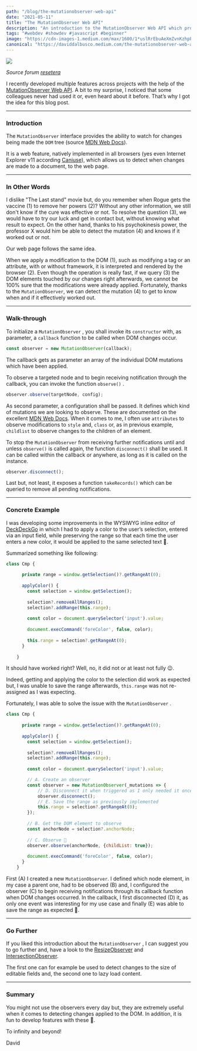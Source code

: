 ```yaml
---
path: "/blog/the-mutationobserver-web-api"
date: "2021-05-11"
title: "The MutationObserver Web API"
description: "An introduction to the MutationObserver Web API which provides the ability to watch for changes being made to the document."
tags: "#webdev #showdev #javascript #beginner"
image: "https://cdn-images-1.medium.com/max/1600/1*uslRrEbuAeXmZvnKzhpPaQ.jpeg"
canonical: "https://daviddalbusco.medium.com/the-mutationobserver-web-api-cf469261eb36"
---
```


![](https://cdn-images-1.medium.com/max/1600/1*uslRrEbuAeXmZvnKzhpPaQ.jpeg)

*Source forum [resetera](https://www.resetera.com/threads/magneto-or-professor-x-who-do-you-side-with-more.291911/)*

I recently developed multiple features across projects with the help of the [MutationObserver Web API](https://developer.mozilla.org/en-US/docs/Web/API/MutationObserver). A bit to my surprise, I noticed that some colleagues never had used it or, even heard about it before. That’s why I got the idea for this blog post.

*****

### Introduction

The `MutationObserver` interface provides the ability to watch for changes being made the `DOM` tree (source [MDN Web Docs](https://developer.mozilla.org/en-US/docs/Web/API/MutationObserver)).

It is a web feature, natively implemented in all browsers (yes even Internet Explorer v11 according [Caniuse](https://caniuse.com/?search=mutationobserver)), which allows us to detect when changes are made to a document, to the web page.

*****

### In Other Words

I dislike "The Last stand" movie but, do you remember when Rogue gets the vaccine (1) to remove her powers (2)? Without any other information, we still don't know if the cure was effective or not. To resolve the question (3), we would have to try our luck and get in contact but, without knowing what result to expect. On the other hand, thanks to his psychokinesis power, the professor X would him be able to detect the mutation (4) and knows if it worked out or not.

Our web page follows the same idea.

When we apply a modification to the DOM (1), such as modifying a tag or an attribute, with or without framework, it is interpreted and rendered by the browser (2). Even though the operation is really fast, if we query (3) the DOM elements touched by our changes right afterwards, we cannot be 100% sure that the modifications were already applied. Fortunately, thanks to the `MutationObserver`, we can detect the mutation (4) to get to know when and if it effectively worked out.

*****

### Walk-through

To initialize a `MutationObserver` , you shall invoke its `constructor` with, as parameter, a `callback` function to be called when DOM changes occur.

```javascript
const observer = new MutationObserver(callback);
```

The callback gets as parameter an array of the individual DOM mutations which have been applied.

To observe a targeted node and to begin receiving notification through the callback, you can invoke the function `observe()` .

```javascript
observer.observe(targetNode, config);
```

As second parameter, a configuration shall be passed. It defines which kind of mutations we are looking to observe. These are documented on the excellent [MDN Web Docs](https://developer.mozilla.org/en-US/docs/Web/API/MutationObserver/observe). When it comes to me, I often use `attributes` to observe modifications to `style` and, `class` or, as in previous example, `childlist` to observe changes to the children of an element.

To stop the `MutationObserver` from receiving further notifications until and unless `observe()` is called again, the function `disconnect()` shall be used. It can be called within the callback or anywhere, as long as it is called on the instance.

```javascript
observer.disconnect();
```

Last but, not least, it exposes a function `takeRecords()` which can be queried to remove all pending notifications.

*****

### Concrete Example

I was developing some improvements in the WYSIWYG inline editor of [DeckDeckGo](https://deckdeckgo.com) in which I had to apply a color to the user’s selection, entered via an input field, while preserving the range so that each time the user enters a new color, it would be applied to the same selected text 🤪.

Summarized something like following:

```javascript
class Cmp {
      
      private range = window.getSelection()?.getRangeAt(0);
      
      applyColor() {
        const selection = window.getSelection();
        
        selection?.removeAllRanges();
        selection?.addRange(this.range);
        
        const color = document.querySelector('input').value;
        
        document.execCommand('foreColor', false, color);
        
        this.range = selection?.getRangeAt(0);
      }
      
    }
```

It should have worked right? Well, no, it did not or at least not fully 😉.

Indeed, getting and applying the color to the selection did work as expected but, I was unable to save the range afterwards, `this.range` was not re-assigned as I was expecting.

Fortunately, I was able to solve the issue with the `MutationObserver` .

```javascript
class Cmp {
      
      private range = window.getSelection()?.getRangeAt(0);
      
      applyColor() {
        const selection = window.getSelection();
        
        selection?.removeAllRanges();
        selection?.addRange(this.range);
        
        const color = document.querySelector('input').value;

        // A. Create an observer
        const observer = new MutationObserver(_mutations => {
            // D. Disconnect it when triggered as I only needed it once
            observer.disconnect();
            // E. Save the range as previously implemented
            this.range = selection?.getRangeAt(0);
        });
        
        // B. Get the DOM element to observe
        const anchorNode = selection?.anchorNode;
        
        // C. Observe 👀
        observer.observe(anchorNode, {childList: true});
        
        document.execCommand('foreColor', false, color);
      }
    }
```

First (A) I created a new `MutationObserver`. I defined which node element, in my case a parent one, had to be observed (B) and, I configured the observer (C) to begin receiving notifications through its callback function when DOM changes occurred. In the callback, I first disconnected (D) it, as only one event was interesting for my use case and finally (E) was able to save the range as expected 🥳.

*****

### Go Further

If you liked this introduction about the `MutationObserver` , I can suggest you to go further and, have a look to the [ResizeObserver](https://developer.mozilla.org/en-US/docs/Web/API/ResizeObserver) and [IntersectionObserver](https://developer.mozilla.org/en-US/docs/Web/API/IntersectionObserver).

The first one can for example be used to detect changes to the size of editable fields and, the second one to lazy load content.

*****

### Summary

You might not use the observers every day but, they are extremely useful when it comes to detecting changes applied to the DOM. In addition, it is fun to develop features with these  🤙.

To infinity and beyond!

David
